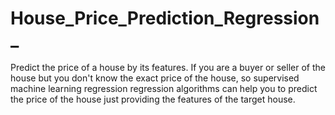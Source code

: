 # House_Price_Prediction_Regression_
Predict the price of a house by its features. If you are a buyer or seller of the house but you don't know the exact price of the house, so supervised machine learning regression regression algorithms can help you to predict the price of the house just providing the features of the target house. 
